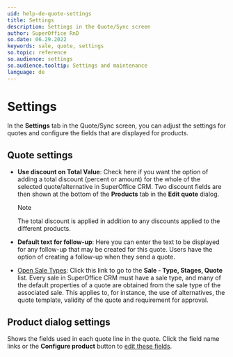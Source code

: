 ```yaml
---
uid: help-de-quote-settings
title: Settings
description: Settings in the Quote/Sync screen
author: SuperOffice RnD
so.date: 06.29.2022
keywords: sale, quote, settings
so.topic: reference
so.audience: settings
so.audience.tooltip: Settings and maintenance
language: de
---
```


# Settings

In the **Settings** tab in the Quote/Sync screen, you can adjust the settings for quotes and configure the fields that are displayed for products.

## Quote settings

* **Use discount on Total Value**: Check here if you want the option of adding a total discount (percent or amount) for the whole of the selected quote/alternative in SuperOffice CRM. Two discount fields are then shown at the bottom of the **Products** tab in the **Edit quote** dialog.

    > [!NOTE]
    > The total discount is applied in addition to any discounts applied to the different products.

* **Default text for follow-up**: Here you can enter the text to be displayed for any follow-up that may be created for this quote. Users have the option of creating a follow-up when they send a quote.

* [Open Sale Types][1]: Click this link to go to the **Sale - Type, Stages, Quote** list. Every sale in SuperOffice CRM must have a sale type, and many of the default properties of a quote are obtained from the sale type of the associated sale. This applies to, for instance, the use of alternatives, the quote template, validity of the quote and requirement for approval.

## Product dialog settings

Shows the fields used in each quote line in the quote. Click the field name links or the **Configure product** button to [edit these fields][2].

<!-- Referenced links -->
[1]: ../../../sale/learn/screen/sales-type-for-stages.md
[2]: product/configure.md

<!-- Referenced images -->

